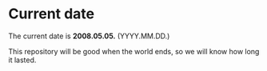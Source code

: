 # Current date

The current date is **2008.05.05.** (YYYY.MM.DD.)

This repository will be good when the world ends, so we will know how long it lasted.
